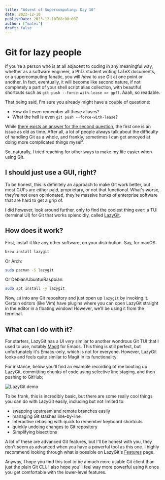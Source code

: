 ```yaml
---
title: "Advent of Supercomputing: Day 10"
date: 2023-12-10
publishDate: 2023-12-10T08:00:00Z
author: ["matei"]
draft: false
---
```


# Git for lazy people

If you're a person who is at all adjacent to coding in any meaningful way,
whether as a software engineer, a PhD. student writing LaTeX documents, or a
supercomputing fanatic, you will _have_ to use Git at one point or another. In
fact, eventually, it will become like second nature, if not completely a part
of your shell script alias collection, with beautiful shortcuts such as `git
push --force-with-lease => gpfl`. Aaah, so readable.

That being said, I'm sure you already might have a couple of questions:

- How do I even remember all these aliases?
- What the hell is even `git push --force-with-lease`?

While [there exists an answer for the second
question](https://git-scm.com/docs/git-push#Documentation/git-push.txt---no-force-with-lease),
the first one is an issue as old as time. After all, a lot of people always
talk about the difficulty of handling Git as a whole, and frankly, sometimes I
can get annoyed at doing more complicated things myself.

So, naturally, I tried reaching for other ways to make my life easier when
using Git.

## I should just use a GUI, right?

To be honest, this is definitely an approach to make Git work better, but most
GUI's are either paid, proprietary, or not that functional. What's worse,
they're not even opinionated, they're massive hunks of enterprise software that
are hard to get a grip of.

I did however, look around further, only to find the coolest thing ever: a TUI
(terminal UI) for Git that works splendidly, called
[LazyGit](https://github.com/jesseduffield/lazygit).

## How does it work?

First, install it like any other software, on your distribution. Say, for
macOS:

```sh
brew install lazygit
```

Or Arch:

```sh
sudo pacman -S lazygit
```

Or Debian/Ubuntu/Raspbian:

```sh
sudo apt install -y lazygit
```

Now, `cd` into any Git repository and just open up `lazygit` by invoking it.
Certain editors (like Vim) have plugins where you can open LazyGit straight in
the editor in a floating window! However, we'll be using it from the terminal.

## What can I do with it?

For starters, LazyGit has a UI _very_ similar to another wondrous Git TUI that
I used to use, notably [Magit](https://magit.vc/) for Emacs. This thing is
still perfect, but unfortunately it's Emacs-only, which is not for everyone.
However, LazyGit looks and feels quite similar to Magit in its functionality.

For instance, below you'll find an example recording of me booting up LazyGit,
committing chunks of code using selective line staging, and then
pushing to GitHub:

![LazyGit demo](/images/LazyGit.gif)

To be frank, this is incredibly basic, but there are some really cool things
you can do with LazyGit easily, including but not limited to:

- swapping upstream and remote branches easily
- managing Git stashes line-by-line
- interactive rebasing with quick to remember keyboard shortcuts
- quickly undoing changes to Git repository
- Simplifying bisections

A lot of these are advanced Git features, but I'll be honest with you, they don't
seem as advanced when you have a powerful tool as this one. I highly recommend looking
through what is possible on LazyGit's [Features](https://github.com/jesseduffield/lazygit?tab=readme-ov-file#features)
page.

Anyway, I hope you find this tool to be a much more usable Git client than just
the plain Git CLI. I also hope you'll feel way more powerful using it once you
get comfortable with the lower-level features.
